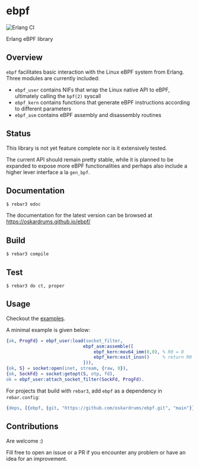 ebpf
=====
![Erlang CI](https://github.com/oskardrums/ebpf/workflows/Erlang%20CI/badge.svg)

Erlang eBPF library

Overview
--------
`ebpf` facilitates basic interaction with the Linux eBPF system from Erlang.
Three modules are currently included:
* `ebpf_user` contains NIFs that wrap the Linux native API to eBPF, ultimately calling the `bpf(2)` syscall
* `ebpf_kern` contains functions that generate eBPF instructions according to different parameters
* `ebpf_asm` contains eBPF assembly and disassembly routines

Status
------

This library is not yet feature complete nor is it extensively tested.

The current API should remain pretty stable, while it is planned to be expanded to expose more eBPF functionalities and perhaps also include a higher lever interface a la `gen_bpf`.

Documentation
-------------

	$ rebar3 edoc

The documentation for the latest version can be browsed at https://oskardrums.github.io/ebpf/

Build
-----

    $ rebar3 compile
    
Test
----

    $ rebar3 do ct, proper

Usage
-----
Checkout the [examples](examples/).

A minimal example is given below:
```erlang
{ok, ProgFd} = ebpf_user:load(socket_filter,
                             ebpf_asm:assemble([
                                 ebpf_kern:mov64_imm(0,0), % R0 = 0
                                 ebpf_kern:exit_insn()     % return R0
                             ])),
{ok, S} = socket:open(inet, stream, {raw, 0}),
{ok, SockFd} = socket:getopt(S, otp, fd),
ok = ebpf_user:attach_socket_filter(SockFd, ProgFd).
```

For projects that build with `rebar3`, add `ebpf` as a dependency in `rebar.config`:

```erlang
{deps, [{ebpf, {git, "https://github.com/oskardrums/ebpf.git", "main"}}]}.
```

Contributions
------------
Are welcome :)

Fill free to open an issue or a PR if you encounter any problem or have an idea for an improvement.
